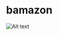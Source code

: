 # bamazon

![Alt text](https://lh3.googleusercontent.com/9PEHwkrVTNdUVmB6BRJlzuylDC1lXZ_8VEVIN82mwqz0GFYUYQ_A7Q9ih_Ejgh1WUH3iK72UI8TNQ4ceYhny6GgLzBLjM250u52viqDBbG-1t5C6FI3ir6QfGfBm-3OxBM9JO2tAxoSVX5hC5CXWAaf6rCNxp-AfnlCPcpkgga4a3nLphKNVBSc1BgDOBvhl0iA4XLE2KVF6MWzBMPwarMtyCCuebdPJRbSXogr4TrqNWb8lhRTSkljY07LBlCo6NGlti7ACgqfaO4d89e8ii7MHTIHiiRaI6Esyb7bdOOFR8WfED9z1RPSDNKGi1DBHYYTPx2FmAPduNpHHCNt51kZEgCHqDAmKLmlb-vi5rtp4aCh9WIgph8u4r_rYVCgQnPjQ2lPDmvcLNLejyjX9f7G0YmtjnLg1bNgPr12wHoKog-GbX-kQ0FhIBJlMM41cvujee1lFlxVfbD79pg153qzxlMx_HdNkp8Ka_OjrGd6IuPx6XOWLeLOUCB0hzFCfbhOO845lEEryVIeFxyd7BlBZcldw4qmfSFP5LV29bzFIzPPTvccqPO0HUZHrpDEVzVScY4FALeQQ-qJ9IbB2dXp_2_u5sDedYxozNLgpuFECmOkxnsBi3O7D57II72PvKvYKBW58Q_AC01MRgmm_y3n3LYdiMSBU=w1713-h977-no)
